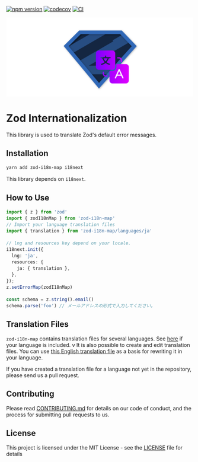 [![npm version](https://badge.fury.io/js/zod-i18n-map.svg)](https://badge.fury.io/js/zod-i18n-map)
[![codecov](https://codecov.io/gh/aiji42/zod-i18n/branch/main/graph/badge.svg?token=XHRXA3C2D3)](https://codecov.io/gh/aiji42/zod-i18n)
[![CI](https://github.com/aiji42/zod-i18n/actions/workflows/ci.yml/badge.svg)](https://github.com/aiji42/zod-i18n/actions/workflows/ci.yml)

![hero](../../images/hero.png)

# Zod Internationalization

This library is used to translate Zod's default error messages.

## Installation

```bash
yarn add zod-i18n-map i18next
```
This library depends on `i18next`.

## How to Use
```ts
import { z } from 'zod'
import { zodI18nMap } from 'zod-i18n-map'
// Import your language translation files
import { translation } from 'zod-i18n-map/languages/ja'

// lng and resources key depend on your locale.
i18next.init({
  lng: 'ja',
  resources: {
    ja: { translation },
  },
});
z.setErrorMap(zodI18nMap)

const schema = z.string().email()
schema.parse('foo') // メールアドレスの形式で入力してください。
```

## Translation Files
`zod-i18n-map` contains translation files for several languages. See [here](https://github.com/aiji42/zod-i18n/tree/main/packages/core/src/languages) if your language is included.
v
It is also possible to create and edit translation files. You can use [this English translation file](https://github.com/aiji42/zod-i18n/blob/main/packages/core/src/languages/en.ts) as a basis for rewriting it in your language.

If you have created a translation file for a language not yet in the repository, please send us a pull request.

## Contributing
Please read [CONTRIBUTING.md](../../CONTRIBUTING.md) for details on our code of conduct, and the process for submitting pull requests to us.

## License
This project is licensed under the MIT License - see the [LICENSE](../../LICENSE) file for details